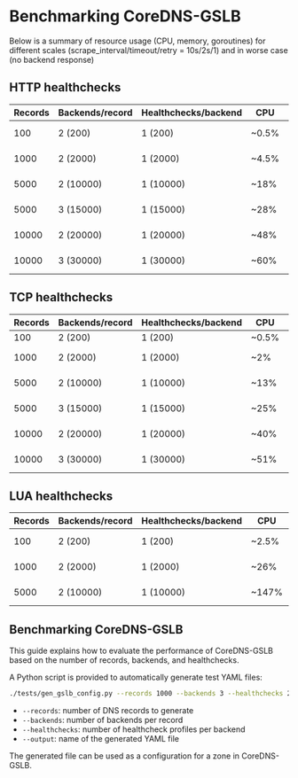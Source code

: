 # Benchmarking CoreDNS-GSLB

Below is a summary of resource usage (CPU, memory, goroutines) for different scales (scrape_interval/timeout/retry = 10s/2s/1) and in worse case (no backend response)

##  HTTP healthchecks

| Records | Backends/record | Healthchecks/backend | CPU    | Memory    | Goroutines |
|---------|-----------------|----------------------|--------|-----------|------------|
| 100     | 2 (200)         | 1 (200)              | ~0.5%  | ~81.7 MB  | ~500       |
| 1000    | 2 (2000)        | 1 (2000)             | ~4.5%  | ~120 MB   | ~1500      |
| 5000    | 2 (10000)       | 1 (10000)            | ~18%   | ~286 MB   | ~5500      |
| 5000    | 3 (15000)       | 1 (15000)            | ~28%   | ~375 MB   | ~5500      |
| 10000   | 2 (20000)       | 1 (20000)            | ~48%   | ~433 MB   | ~10500     |
| 10000   | 3 (30000)       | 1 (30000)            | ~60%   | ~667 MB   | ~10700     |

##  TCP healthchecks

| Records | Backends/record | Healthchecks/backend | CPU    | Memory    | Goroutines |
|---------|-----------------|----------------------|--------|-----------|------------|
| 100     | 2 (200)         | 1 (200)              | ~0.5%  | ~84 MB    | ~400       |
| 1000    | 2 (2000)        | 1 (2000)             | ~2%    | ~118 MB   | ~1600      |
| 5000    | 2 (10000)       | 1 (10000)            | ~13%   | ~286 MB   | ~5600      |
| 5000    | 3 (15000)       | 1 (15000)            | ~25%   | ~344 MB   | ~5800      |
| 10000   | 2 (20000)       | 1 (20000)            | ~40%   | ~460 MB   | ~10600     |
| 10000   | 3 (30000)       | 1 (30000)            | ~51%   | ~600 MB   | ~10800     |

##  LUA healthchecks

| Records | Backends/record | Healthchecks/backend | CPU    | Memory    | Goroutines |
|---------|-----------------|----------------------|--------|-----------|------------|
| 100     | 2 (200)         | 1 (200)              | ~2.5%  | ~128 MB   | ~1300      |
| 1000    | 2 (2000)        | 1 (2000)             | ~26%   | ~218 MB   | ~4200      |
| 5000    | 2 (10000)       | 1 (10000)            | ~147%  | ~373 MB   | ~8200      |

## Benchmarking CoreDNS-GSLB

This guide explains how to evaluate the performance of CoreDNS-GSLB based on the number of records, backends, and healthchecks.

A Python script is provided to automatically generate test YAML files:

```bash
./tests/gen_gslb_config.py --records 1000 --backends 3 --healthchecks 2 --healthcheck-type tcp  --output gslb_bench.yml
```

- `--records`: number of DNS records to generate
- `--backends`: number of backends per record
- `--healthchecks`: number of healthcheck profiles per backend
- `--output`: name of the generated YAML file

The generated file can be used as a configuration for a zone in CoreDNS-GSLB.
